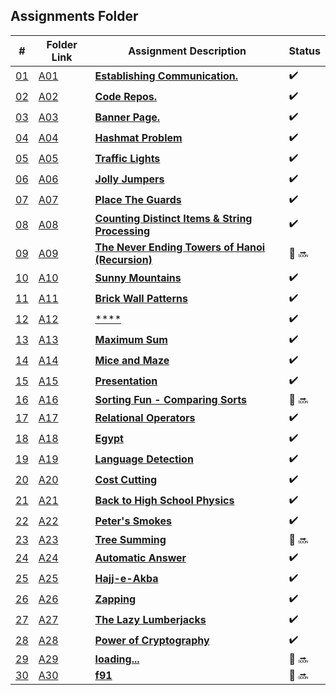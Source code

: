 ## Assignments Folder

|                                                  #                                                   | Folder Link                                                                                           | Assignment Description                                                                                                        | Status |
| :--------------------------------------------------------------------------------------------------: | ----------------------------------------------------------------------------------------------------- | ----------------------------------------------------------------------------------------------------------------------------- | ------ |
| [01](https://docs.google.com/spreadsheets/d/1jAkhTTA8b8BxF5ckkyct44jOz8PNmREB9QxGERVDSeY/edit#gid=0) | [A01](https://docs.google.com/spreadsheets/d/1jAkhTTA8b8BxF5ckkyct44jOz8PNmREB9QxGERVDSeY/edit#gid=0) | [**Establishing Communication.**](https://docs.google.com/spreadsheets/d/1jAkhTTA8b8BxF5ckkyct44jOz8PNmREB9QxGERVDSeY/edit#gid=0)          |:heavy_check_mark: |
| [02](https://github.com/LoicKonan/4883-PT-Konan/tree/master/Assignments) | [A02](https://github.com/LoicKonan/4883-PT-Konan/tree/master/Assignments)                             | [**Code Repos.**](https://github.com/LoicKonan/4883-PT-Konan/tree/master/Assignments)                                                    | :heavy_check_mark: |
| [03](./A03) | [A03](./A03) | [**Banner Page.**](A03)          | :heavy_check_mark: |
| [04](./A04) | [A04](./A04) | [**Hashmat Problem**](A04)       | :heavy_check_mark: |
| [05](./A05) | [A05](./A05) | [**Traffic Lights**](A05)        | :heavy_check_mark: |
| [06](./A06) | [A06](./A06) | [**Jolly Jumpers**](A06)         | :heavy_check_mark: |
| [07](./A07) | [A07](./A07) | [**Place The Guards**](A07)      | :heavy_check_mark: |
| [08](./A08) | [A08](./A08) | [**Counting Distinct Items & String Processing**](A08)|:heavy_check_mark:|
| [09](./A09) | [A09](./A09) | [**The Never Ending Towers of Hanoi (Recursion)**](A09)| 🔴 🔜 |
| [10](./A10) | [A10](./A10) | [**Sunny Mountains**](A10)      |:heavy_check_mark:|
| [11](./A11) | [A11](./A11) | [**Brick Wall Patterns**](A11)  |:heavy_check_mark:|
| [12](./A12) | [A12](./A12) | [****](A12)           |:heavy_check_mark:|
| [13](./A13) | [A13](./A13) | [**Maximum Sum**](A13)          |:heavy_check_mark:|
| [14](./A14) | [A14](./A14) | [**Mice and Maze**](A14)        |:heavy_check_mark:|
| [15](./A15) | [A15](./A15) | [**Presentation**](A15)         |:heavy_check_mark:|
| [16](./A16) | [A16](./A16) | [**Sorting Fun - Comparing Sorts**](A16) |🔴 🔜|
| [17](./A17) | [A17](./A17) | [**Relational Operators**](A17) | :heavy_check_mark: |
| [18](./A18) | [A18](./A18) | [**Egypt**](A18)                | :heavy_check_mark: |
| [19](./A19) | [A19](./A19) | [**Language Detection**](A19)   | :heavy_check_mark: |
| [20](./A20) | [A20](./A20) | [**Cost Cutting**](A20)         | :heavy_check_mark: |
| [21](./A21) | [A21](./A21) | [**Back to High School Physics**](A21) | :heavy_check_mark: |
| [22](./A22) | [A22](./A22) | [**Peter's Smokes**](A22)       | :heavy_check_mark: |
| [23](./A23) | [A23](./A23) | [**Tree Summing**](A23)         | 🔴 🔜 |
| [24](./A24) | [A24](./A24) | [**Automatic Answer**](A24)     | :heavy_check_mark: |
| [25](./A25) | [A25](./A25) | [**Hajj-e-Akba**](A25)          | :heavy_check_mark:  |
| [26](./A26) | [A26](./A26) | [**Zapping**](A26)              | :heavy_check_mark: |
| [27](./A27) | [A27](./A27) | [**The Lazy Lumberjacks**](A27) | :heavy_check_mark: |
| [28](./A28) | [A28](./A28) | [**Power of Cryptography**](A28)| :heavy_check_mark: |
| [29](./A29) | [A29](./A29) | [**loading...**](A29)           | 🔴 🔜 |
| [30](./A30) | [A30](./A30) | [**f91**](A30)                 | 🔴 🔜 |
